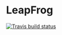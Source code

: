 # LeapFrog
<!-- badges: start -->
  [![Travis build status](https://travis-ci.org/bjhufstetler/LeapFrog.svg?branch=master)](https://travis-ci.org/bjhufstetler/LeapFrog)
  <!-- badges: end -->